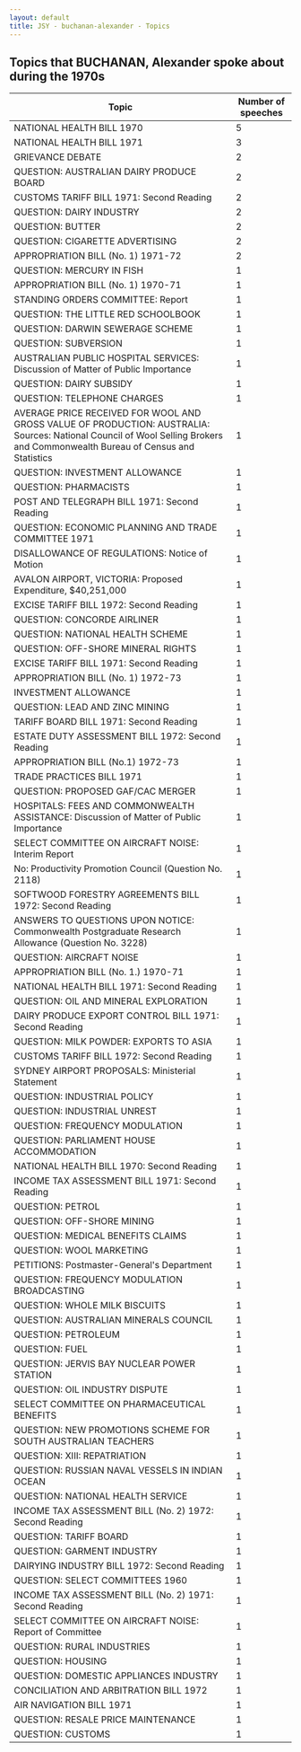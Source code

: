 ```yaml
---
layout: default
title: JSY - buchanan-alexander - Topics
---
```

## Topics that BUCHANAN, Alexander spoke about during the 1970s

| Topic | Number of speeches |
|--------------|----------------|
|NATIONAL HEALTH BILL 1970|5|
|NATIONAL HEALTH BILL 1971|3|
|GRIEVANCE DEBATE|2|
|QUESTION: AUSTRALIAN DAIRY PRODUCE BOARD|2|
|CUSTOMS TARIFF BILL 1971: Second Reading|2|
|QUESTION: DAIRY INDUSTRY|2|
|QUESTION: BUTTER|2|
|QUESTION: CIGARETTE ADVERTISING|2|
|APPROPRIATION BILL (No. 1) 1971-72|2|
|QUESTION: MERCURY IN FISH|1|
|APPROPRIATION BILL (No. 1) 1970-71|1|
|STANDING ORDERS COMMITTEE: Report|1|
|QUESTION: THE LITTLE RED SCHOOLBOOK|1|
|QUESTION: DARWIN SEWERAGE SCHEME|1|
|QUESTION: SUBVERSION|1|
|AUSTRALIAN PUBLIC HOSPITAL SERVICES: Discussion of Matter of Public Importance|1|
|QUESTION: DAIRY SUBSIDY|1|
|QUESTION: TELEPHONE CHARGES|1|
|AVERAGE PRICE RECEIVED FOR WOOL AND GROSS VALUE OF PRODUCTION: AUSTRALIA: Sources: National Council of Wool Selling Brokers and Commonwealth Bureau of Census and Statistics|1|
|QUESTION: INVESTMENT ALLOWANCE|1|
|QUESTION: PHARMACISTS|1|
|POST AND TELEGRAPH BILL 1971: Second Reading|1|
|QUESTION: ECONOMIC PLANNING AND TRADE COMMITTEE 1971|1|
|DISALLOWANCE OF REGULATIONS: Notice of Motion|1|
|AVALON AIRPORT, VICTORIA: Proposed Expenditure, $40,251,000|1|
|EXCISE TARIFF BILL 1972: Second Reading|1|
|QUESTION: CONCORDE AIRLINER|1|
|QUESTION: NATIONAL HEALTH SCHEME|1|
|QUESTION: OFF-SHORE MINERAL RIGHTS|1|
|EXCISE TARIFF BILL 1971: Second Reading|1|
|APPROPRIATION BILL (No. 1) 1972-73|1|
|INVESTMENT ALLOWANCE|1|
|QUESTION: LEAD AND ZINC MINING|1|
|TARIFF BOARD BILL 1971: Second Reading|1|
|ESTATE DUTY ASSESSMENT BILL 1972: Second Reading|1|
|APPROPRIATION BILL (No.1) 1972-73|1|
|TRADE PRACTICES BILL 1971|1|
|QUESTION: PROPOSED GAF/CAC MERGER|1|
|HOSPITALS: FEES AND COMMONWEALTH ASSISTANCE: Discussion of Matter of Public Importance|1|
|SELECT COMMITTEE ON AIRCRAFT NOISE: Interim Report|1|
|No: Productivity Promotion Council (Question No. 2118)|1|
|SOFTWOOD FORESTRY AGREEMENTS BILL 1972: Second Reading|1|
|ANSWERS TO QUESTIONS UPON NOTICE: Commonwealth Postgraduate Research Allowance (Question No. 3228)|1|
|QUESTION: AIRCRAFT NOISE|1|
|APPROPRIATION BILL (No. 1.) 1970-71|1|
|NATIONAL HEALTH BILL 1971: Second Reading|1|
|QUESTION: OIL AND MINERAL EXPLORATION|1|
|DAIRY PRODUCE EXPORT CONTROL BILL 1971: Second Reading|1|
|QUESTION: MILK POWDER: EXPORTS TO ASIA|1|
|CUSTOMS TARIFF BILL 1972: Second Reading|1|
|SYDNEY AIRPORT PROPOSALS: Ministerial Statement|1|
|QUESTION: INDUSTRIAL POLICY|1|
|QUESTION: INDUSTRIAL UNREST|1|
|QUESTION: FREQUENCY MODULATION|1|
|QUESTION: PARLIAMENT HOUSE ACCOMMODATION|1|
|NATIONAL HEALTH BILL 1970: Second Reading|1|
|INCOME TAX ASSESSMENT BILL 1971: Second Reading|1|
|QUESTION: PETROL|1|
|QUESTION: OFF-SHORE MINING|1|
|QUESTION: MEDICAL BENEFITS CLAIMS|1|
|QUESTION: WOOL MARKETING|1|
|PETITIONS: Postmaster-General's Department|1|
|QUESTION: FREQUENCY MODULATION BROADCASTING|1|
|QUESTION: WHOLE MILK BISCUITS|1|
|QUESTION: AUSTRALIAN MINERALS COUNCIL|1|
|QUESTION: PETROLEUM|1|
|QUESTION: FUEL|1|
|QUESTION: JERVIS BAY NUCLEAR POWER STATION|1|
|QUESTION: OIL INDUSTRY DISPUTE|1|
|SELECT COMMITTEE ON PHARMACEUTICAL BENEFITS|1|
|QUESTION: NEW PROMOTIONS SCHEME FOR SOUTH AUSTRALIAN TEACHERS|1|
|QUESTION: XIII: REPATRIATION|1|
|QUESTION: RUSSIAN NAVAL VESSELS IN INDIAN OCEAN|1|
|QUESTION: NATIONAL HEALTH SERVICE|1|
|INCOME TAX ASSESSMENT BILL (No. 2) 1972: Second Reading|1|
|QUESTION: TARIFF BOARD|1|
|QUESTION: GARMENT INDUSTRY|1|
|DAIRYING INDUSTRY BILL 1972: Second Reading|1|
|QUESTION: SELECT COMMITTEES 1960|1|
|INCOME TAX ASSESSMENT BILL (No. 2) 1971: Second Reading|1|
|SELECT COMMITTEE ON AIRCRAFT NOISE: Report of Committee|1|
|QUESTION: RURAL INDUSTRIES|1|
|QUESTION: HOUSING|1|
|QUESTION: DOMESTIC APPLIANCES INDUSTRY|1|
|CONCILIATION AND ARBITRATION BILL 1972|1|
|AIR NAVIGATION BILL 1971|1|
|QUESTION: RESALE PRICE MAINTENANCE|1|
|QUESTION: CUSTOMS|1|
